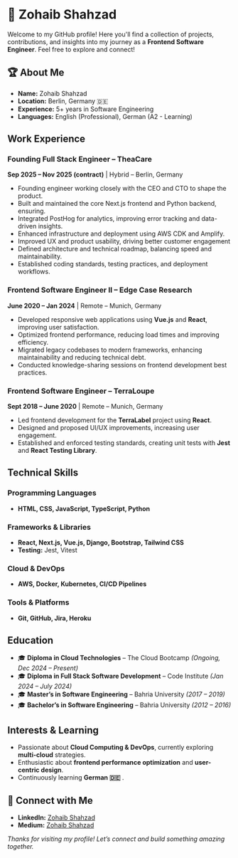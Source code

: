 # 👋 Zohaib Shahzad

Welcome to my GitHub profile! Here you'll find a collection of projects, contributions, and insights into my journey as a **Frontend Software Engineer**. Feel free to explore and connect!


## 🏆 About Me

- **Name:** Zohaib Shahzad  
- **Location:** Berlin, Germany 🇩🇪  
- **Experience:** 5+ years in Software Engineering
- **Languages:** English (Professional), German (A2 - Learning)  


##  Work Experience

### Founding Full Stack Engineer​ – TheaCare
  **Sep 2025 – Nov 2025 (contract)** | Hybrid – Berlin, Germany

- Founding engineer working closely with the CEO and CTO to shape the product.
- Built and maintained the core Next.js frontend and Python backend, ensuring.
- Integrated PostHog for analytics, improving error tracking and data-driven insights.
- Enhanced infrastructure and deployment using AWS CDK and Amplify.
- Improved UX and product usability, driving better customer engagement
- Defined architecture and technical roadmap, balancing speed and maintainability.
- Established coding standards, testing practices, and deployment workflows.
  
### Frontend Software Engineer II – Edge Case Research
  **June 2020 – Jan 2024** | Remote – Munich, Germany

- Developed responsive web applications using **Vue.js** and **React**, improving user satisfaction.
- Optimized frontend performance, reducing load times and improving efficiency.
- Migrated legacy codebases to modern frameworks, enhancing maintainability and reducing technical debt.
- Conducted knowledge-sharing sessions on frontend development best practices.

### Frontend Software Engineer – TerraLoupe
   **Sept 2018 – June 2020** | Remote – Munich, Germany

- Led frontend development for the **TerraLabel** project using **React**.
- Designed and proposed UI/UX improvements, increasing user engagement.
- Established and enforced testing standards, creating unit tests with **Jest** and **React Testing Library**.


##  Technical Skills

###  Programming Languages
- **HTML, CSS, JavaScript, TypeScript, Python**

###  Frameworks & Libraries
- **React, Next.js, Vue.js, Django, Bootstrap, Tailwind CSS**
- **Testing:** Jest, Vitest

### Cloud & DevOps
- **AWS, Docker, Kubernetes, CI/CD Pipelines**

### Tools & Platforms
- **Git, GitHub, Jira, Heroku**


## Education

- 🎓 **Diploma in Cloud Technologies** – The Cloud Bootcamp *(Ongoing, Dec 2024 – Present)*
- 🎓 **Diploma in Full Stack Software Development** – Code Institute *(Jan 2024 – July 2024)*
- 🎓 **Master’s in Software Engineering** – Bahria University *(2017 – 2019)*
- 🎓 **Bachelor’s in Software Engineering** – Bahria University *(2012 – 2016)*


## Interests & Learning

- Passionate about **Cloud Computing & DevOps**, currently exploring **multi-cloud** strategies.
- Enthusiastic about **frontend performance optimization** and **user-centric design**.
- Continuously learning **German 🇩🇪** .


## 🔗 Connect with Me

- **LinkedIn:** [Zohaib Shahzad](https://www.linkedin.com/in/zohaibshahzad00/)
- **Medium:** [Zohaib Shahzad](https://medium.com/@zohaibshahzad16)

*Thanks for visiting my profile! Let’s connect and build something amazing together.*

